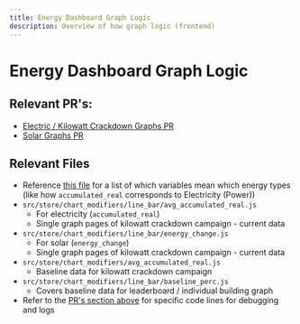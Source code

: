 ```yaml
---
title: Energy Dashboard Graph Logic
description: Overview of how graph logic (frontend)
---
```


# Energy Dashboard Graph Logic

## Relevant PR's:

- [Electric / Kilowatt Crackdown Graphs PR](https://github.com/OSU-Sustainability-Office/energy-dashboard/issues/191#issuecomment-1425001655)
- [Solar Graphs PR](https://github.com/OSU-Sustainability-Office/energy-dashboard/pull/220/files)

## Relevant Files

- Reference [this file](https://github.com/OSU-Sustainability-Office/energy-dashboard/blob/e663c82e3954f1660fc7aae9a0c92e69dd8944d1/src/store/chart.module.js#L187) for a list of which variables mean which energy types (like how `accumulated_real` corresponds to Electricity (Power))
- `src/store/chart_modifiers/line_bar/avg_accumulated_real.js`
  - For electricity (`accumulated_real`)
  - Single graph pages of kilowatt crackdown campaign - current data
- `src/store/chart_modifiers/line_bar/energy_change.js`
  - For solar (`energy_change`)
  - Single graph pages of kilowatt crackdown campaign - current data
- `src/store/chart_modifiers/avg_accumulated_real.js`
  - Baseline data for kilowatt crackdown campaign
- `src/store/chart_modifiers/line_bar/baseline_perc.js`
  - Covers baseline data for leaderboard / individual building graph
- Refer to the [PR's section above](energy_dashboard_graphs#relevant-prs) for specific code lines for debugging and logs
